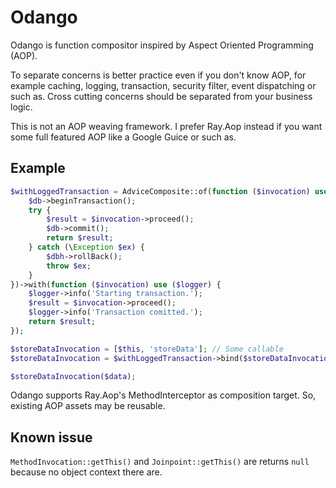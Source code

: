 # Odango

Odango is function compositor inspired by Aspect Oriented Programming (AOP).

To separate concerns is better practice even if you don't know AOP, for example
caching, logging, transaction, security filter, event dispatching or such as.
Cross cutting concerns should be separated from your business logic.

This is not an AOP weaving framework. I prefer Ray.Aop instead if you want some
full featured AOP like a Google Guice or such as.

## Example

```php
$withLoggedTransaction = AdviceComposite::of(function ($invocation) use ($db) {
    $db->beginTransaction();
    try {
        $result = $invocation->proceed();
        $db->commit();
        return $result;
    } catch (\Exception $ex) {
        $dbh->rollBack();
        throw $ex;
    }
})->with(function ($invocation) use ($logger) {
    $logger->info('Starting transaction.');
    $result = $invocation->proceed();
    $logger->info('Transaction comitted.');
    return $result;
});

$storeDataInvocation = [$this, 'storeData']; // Some callable
$storeDataInvocation = $withLoggedTransaction->bind($storeDataInvocation);

$storeDataInvocation($data);
```

Odango supports Ray.Aop's MethodInterceptor as composition target.
So, existing AOP assets may be reusable.

## Known issue

`MethodInvocation::getThis()` and `Joinpoint::getThis()` are returns `null` because
no object context there are.
